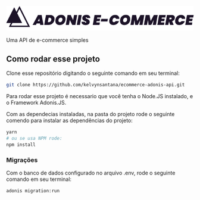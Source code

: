 ![README_assets/Home.png](README_assets/logo_adonis.png)

Uma API de e-commerce simples

## Como rodar esse projeto

Clone esse repositório digitando o seguinte comando em seu terminal:

```bash
git clone https://github.com/kelvynsantana/ecommerce-adonis-api.git
```

Para rodar esse projeto é necessario  que você tenha o Node.JS instalado, e o Framework Adonis.JS.

Com as dependecias instaladas, na pasta do projeto rode o seguinte comendo para instalar as dependências do projeto:

```bash
yarn
# ou se usa NPM rode:
npm install
```

### Migrações

Com o banco de dados configurado no arquivo .env, rode o seguinte comando em seu terminal:

```bash
adonis migration:run
```